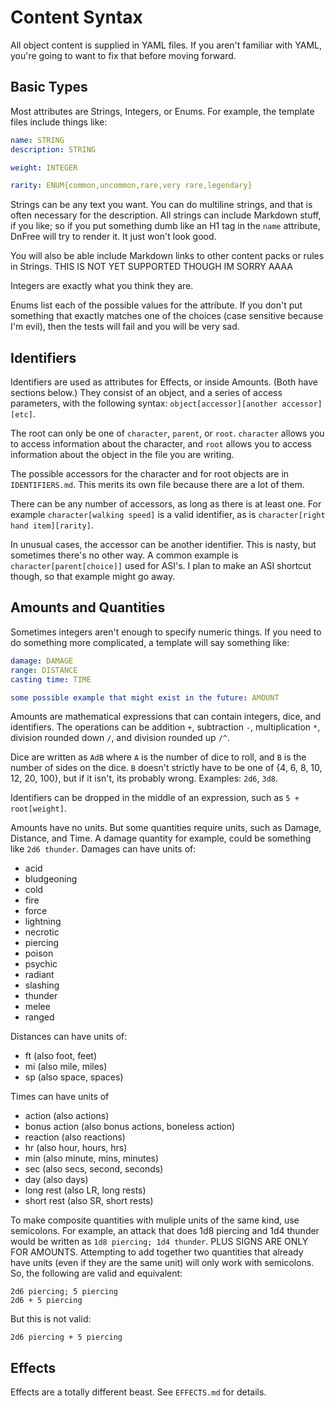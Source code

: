 # Content Syntax

All object content is supplied in YAML files. If you aren't familiar with YAML, you're going to want to fix that before moving forward.

## Basic Types

Most attributes are Strings, Integers, or Enums. For example, the template files include things like:

```yaml
name: STRING
description: STRING

weight: INTEGER

rarity: ENUM{common,uncommon,rare,very rare,legendary}
```

Strings can be any text you want. You can do multiline strings, and that is often necessary for the description. All strings can include Markdown stuff, if you like; so if you put something dumb like an H1 tag in the `name` attribute, DnFree will try to render it. It just won't look good.

You will also be able include Markdown links to other content packs or rules in Strings. THIS IS NOT YET SUPPORTED THOUGH IM SORRY AAAA

Integers are exactly what you think they are.

Enums list each of the possible values for the attribute. If you don't put something that exactly matches one of the choices (case sensitive because I'm evil), then the tests will fail and you will be very sad.

## Identifiers

Identifiers are used as attributes for Effects, or inside Amounts. (Both have sections below.) They consist of an object, and a series of access parameters, with the following syntax: `object[accessor][another accessor][etc]`.

The root can only be one of `character`, `parent`, or `root`. `character` allows you to access information about the character, and `root` allows you to access information about the object in the file you are writing.

The possible accessors for the character and for root objects are in `IDENTIFIERS.md`. This merits its own file because there are a lot of them.

There can be any number of accessors, as long as there is at least one. For example `character[walking speed]` is a valid identifier, as is `character[right hand item][rarity]`.

In unusual cases, the accessor can be another identifier. This is nasty, but sometimes there's no other way. A common example is `character[parent[choice]]` used for ASI's. I plan to make an ASI shortcut though, so that example might go away.

## Amounts and Quantities

Sometimes integers aren't enough to specify numeric things. If you need to do something more complicated, a template will say something like:

```yaml
damage: DAMAGE
range: DISTANCE
casting time: TIME

some possible example that might exist in the future: AMOUNT
```

Amounts are mathematical expressions that can contain integers, dice, and identifiers. The operations can be addition `+`, subtraction `-`, multiplication `*`, division rounded down `/`, and division rounded up `/^`.

Dice are written as `AdB` where `A` is the number of dice to roll, and `B` is the number of sides on the dice. `B` doesn't strictly have to be one of {4, 6, 8, 10, 12, 20, 100}, but if it isn't, its probably wrong. Examples: `2d6`, `3d8`.

Identifiers can be dropped in the middle of an expression, such as `5 + root[weight]`.

Amounts have no units. But some quantities require units, such as Damage, Distance, and Time. A damage quantity for example, could be something like `2d6 thunder`. Damages can have units of:

- acid
- bludgeoning
- cold
- fire
- force
- lightning
- necrotic
- piercing
- poison
- psychic
- radiant
- slashing
- thunder
- melee
- ranged

Distances can have units of:

- ft (also foot, feet)
- mi (also mile, miles)
- sp (also space, spaces)

Times can have units of

- action (also actions)
- bonus action (also bonus actions, boneless action)
- reaction (also reactions)
- hr (also hour, hours, hrs)
- min (also minute, mins, minutes)
- sec (also secs, second, seconds)
- day (also days)
- long rest (also LR, long rests)
- short rest (also SR, short rests)

To make composite quantities with muliple units of the same kind, use semicolons. For example, an attack that does 1d8 piercing and 1d4 thunder would be written as `1d8 piercing; 1d4 thunder`. PLUS SIGNS ARE ONLY FOR AMOUNTS. Attempting to add together two quantities that already have units (even if they are the same unit) will only work with semicolons. So, the following are valid and equivalent:

```
2d6 piercing; 5 piercing
2d6 + 5 piercing
```

But this is not valid:

```
2d6 piercing + 5 piercing
```

## Effects

Effects are a totally different beast. See `EFFECTS.md` for details.